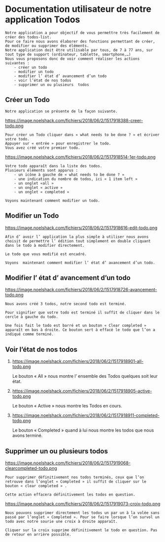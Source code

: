 # Documentation utilisateur de notre application Todos

    Notre application a pour objectif de vous permettre très facilement de créer des todos-list.
    Pour ce faire nous avons élaborer des fonctions permettant de créer, de modifier ou supprimer des éléments.
    Notre application doit être utilisable par tous, de 7 à 77 ans, sur tout type de support (ordinateur, tablette, smartphone,…)
    Nous vous proposons donc de voir comment réaliser les actions suivantes :
        - créer un todo
        - modifier un todo
        - modifier l’ état d’ avancement d’un todo
        - voir l’état de nos todos
        - supprimer un ou plusieurs  todos


## Créer un Todo

    Notre application se présente de la façon suivante.

https://image.noelshack.com/fichiers/2018/06/2/1517918388-creer-todo.png

    Pour créer un Todo cliquer dans « what needs to be done ? » et écriver votre todo.
    Appuyer sur « entrée » pour enregistrer le todo.
    Vous avez créé votre premier todo.

https://image.noelshack.com/fichiers/2018/06/2/1517918514-1er-todo.png

    Votre todo apparaît dans la liste des todos.
    Plusieurs éléments sont apparus :
        - un icône à gauche de « what needs to be done ? »
        - une indication du nombre de todos, ici « 1 item left »
        - un onglet «all »
        - un onglet « active »
        - un onglet « completed »

    Voyons maintenant comment modifier un todo.


## Modifier un Todo

https://image.noelshack.com/fichiers/2018/06/2/1517918616-edit-todo.png

    Afin d’ avoir l’ application la plus simple à utiliser nous avons choisit de permettre l’ édition tout simplement en double cliquant dans le todo à modifier directement.

    Le todo que vous modifié est encadré.

    Voyons  maintenant comment modifier l’ état d’ avancement d’un todo.


## Modifier l’ état d’ avancement d’un todo

https://image.noelshack.com/fichiers/2018/06/2/1517918726-avancement-todo.png

    Nous avons créé 3 todos, notre second todo est terminé.

    Pour signifier que votre todo est terminé il suffit de cliquer dans le cercle à gauche du todo.

    Une fois fait le todo est barré et un bouton « Clear completed » apparaît en bas à droite. Ce bouton sert à effacé le todo que l’on a indiqué comme terminé.


## Voir l’état de nos todos

1. https://image.noelshack.com/fichiers/2018/06/2/1517918901-all-todo.png

    Le bouton « All » nous montre l’ ensemble des Todos quelques soit leur état.

2. https://image.noelshack.com/fichiers/2018/06/2/1517918905-active-todo.png

    Le bouton « Active » nous montre les Todos en cours.

3. https://image.noelshack.com/fichiers/2018/06/2/1517918911-completed-todo.png

    Le bouton « Completed » quand à lui nous montre les todos que nous avons terminé.


## Supprimer un ou plusieurs todos

https://image.noelshack.com/fichiers/2018/06/2/1517919068-clearcompleted-todo.png

    Pour supprimer définitivement nos todos terminés, ceux que l’on retrouve dans l’onglet « Completed » il suffit de cliquer sur le bouton « clear completed » .

    Cette action effacera définitivement les todos en question.


https://image.noelshack.com/fichiers/2018/06/2/1517919073-croix-todo.png

    Nous pouvons supprimer directement les todos un par un à la volée sans passé par l’onglet « Completed ». Pour se faire lorsque l’on survol un todo avec notre sourie une croix à droite apparaît.

    Cliquer sur la croix supprime définitivement le todo en question. Pas de retour en arrière possible.





